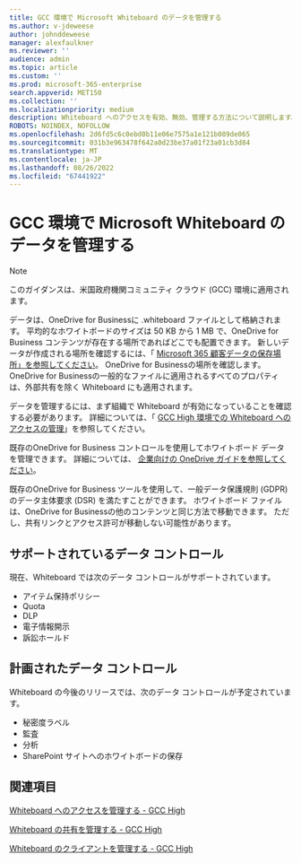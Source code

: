 ```yaml
---
title: GCC 環境で Microsoft Whiteboard のデータを管理する
ms.author: v-jdeweese
author: johnddeweese
manager: alexfaulkner
ms.reviewer: ''
audience: admin
ms.topic: article
ms.custom: ''
ms.prod: microsoft-365-enterprise
search.appverid: MET150
ms.collection: ''
ms.localizationpriority: medium
description: Whiteboard へのアクセスを有効、無効、管理する方法について説明します。
ROBOTS: NOINDEX, NOFOLLOW
ms.openlocfilehash: 2d6fd5c6c0ebd0b11e06e7575a1e121b089de065
ms.sourcegitcommit: 031b3e963478f642a0d23be37a01f23a01cb3d84
ms.translationtype: MT
ms.contentlocale: ja-JP
ms.lasthandoff: 08/26/2022
ms.locfileid: "67441922"
---
```

# <a name="manage-data-for-microsoft-whiteboard-in-gcc-environments"></a>GCC 環境で Microsoft Whiteboard のデータを管理する

>[!NOTE]
> このガイダンスは、米国政府機関コミュニティ クラウド (GCC) 環境に適用されます。

データは、OneDrive for Businessに .whiteboard ファイルとして格納されます。 平均的なホワイトボードのサイズは 50 KB から 1 MB で、OneDrive for Business コンテンツが存在する場所であればどこでも配置できます。 新しいデータが作成される場所を確認するには、「 [Microsoft 365 顧客データの保存場所」を参照してください](/microsoft-365/enterprise/o365-data-locations)。 OneDrive for Businessの場所を確認します。 OneDrive for Businessの一般的なファイルに適用されるすべてのプロパティは、外部共有を除く Whiteboard にも適用されます。

データを管理するには、まず組織で Whiteboard が有効になっていることを確認する必要があります。 詳細については、「 [GCC High 環境での Whiteboard へのアクセスの管理](manage-whiteboard-access-gcc-high.md)」を参照してください。

既存のOneDrive for Business コントロールを使用してホワイトボード データを管理できます。 詳細については、 [企業向けの OneDrive ガイドを参照してください](/onedrive/plan-onedrive-enterprise)。

既存のOneDrive for Business ツールを使用して、一般データ保護規則 (GDPR) のデータ主体要求 (DSR) を満たすことができます。 ホワイトボード ファイルは、OneDrive for Businessの他のコンテンツと同じ方法で移動できます。 ただし、共有リンクとアクセス許可が移動しない可能性があります。

## <a name="data-controls-supported"></a>サポートされているデータ コントロール

現在、Whiteboard では次のデータ コントロールがサポートされています。

- アイテム保持ポリシー
- Quota
- DLP
- 電子情報開示
- 訴訟ホールド

## <a name="data-controls-planned"></a>計画されたデータ コントロール

Whiteboard の今後のリリースでは、次のデータ コントロールが予定されています。

- 秘密度ラベル
- 監査
- 分析
- SharePoint サイトへのホワイトボードの保存

## <a name="see-also"></a>関連項目

[Whiteboard へのアクセスを管理する - GCC High](manage-whiteboard-access-gcc-high.md)

[Whiteboard の共有を管理する - GCC High](manage-sharing-gcc-high.md)

[Whiteboard のクライアントを管理する - GCC High](manage-clients-gcc-high.md)
